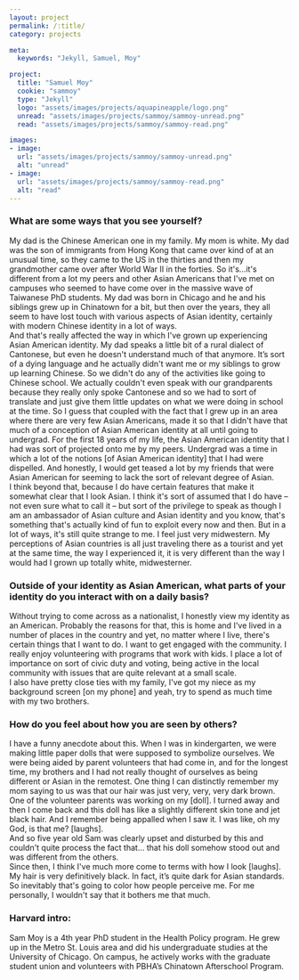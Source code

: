 ```yaml
---
layout: project
permalink: /:title/
category: projects

meta:
  keywords: "Jekyll, Samuel, Moy"

project:
  title: "Samuel Moy"
  cookie: "sammoy"
  type: "Jekyll"
  logo: "assets/images/projects/aquapineapple/logo.png"
  unread: "assets/images/projects/sammoy/sammoy-unread.png"
  read: "assets/images/projects/sammoy/sammoy-read.png"

images:
- image:
  url: "assets/images/projects/sammoy/sammoy-unread.png"
  alt: "unread"
- image:
  url: "assets/images/projects/sammoy/sammoy-read.png"
  alt: "read"
---
```

<h3>What are some ways that you see yourself?</h3>
<p>
My dad is the Chinese American one in my family. My mom is white. My dad was the son of immigrants from Hong Kong that came over kind of at an unusual time, so they came to the US in the thirties and then my grandmother came over after World War II in the forties. So it's…it's different from a lot my peers and other Asian Americans that I've met on campuses who seemed to have come over in the massive wave of Taiwanese PhD students. My dad was born in Chicago and he and his siblings grew up in Chinatown for a bit, but then over the years, they all seem to have lost touch with various aspects of Asian identity, certainly with modern Chinese identity in a lot of ways.
<br>
And that's really affected the way in which I've grown up experiencing Asian American identity. My dad speaks a little bit of a rural dialect of Cantonese, but even he doesn't understand much of that anymore. It’s sort of a dying language and he actually didn't want me or my siblings to grow up learning Chinese. So we didn't do any of the activities like going to Chinese school. We actually couldn't even speak with our grandparents because they really only spoke Cantonese and so we had to sort of translate and just give them little updates on what we were doing in school at the time. So I guess that coupled with the fact that I grew up in an area where there are very few Asian Americans, made it so that I didn't have that much of a conception of Asian American identity at all until going to undergrad. For the first 18 years of my life, the Asian American identity that I had was sort of projected onto me by my peers. Undergrad was a time in which a lot of the notions [of Asian American identity] that I had were dispelled. And honestly, I would get teased a lot by my friends that were Asian American for seeming to lack the sort of relevant degree of Asian.
<br>
I think beyond that, because I do have certain features that make it somewhat clear that I look Asian. I think it's sort of assumed that I do have – not even sure what to call it – but sort of the privilege to speak as though I am an ambassador of Asian culture and Asian identity and you know, that's something that's actually kind of fun to exploit every now and then. But in a lot of ways, it's still quite strange to me. I feel just very midwestern. My perceptions of Asian countries is all just traveling there as a tourist and yet at the same time, the way I experienced it, it is very different than the way I would had I grown up totally white, midwesterner.
</p>

<h3>Outside of your identity as Asian American, what parts of your identity do you interact with on a daily basis?</h3>
<p>
Without trying to come across as a nationalist, I honestly view my identity as an American. Probably the reasons for that, this is home and I've lived in a number of places in the country and yet, no matter where I live, there's certain things that I want to do. I want to get engaged with the community. I really enjoy volunteering with programs that work with kids. I place a lot of importance on sort of civic duty and voting, being active in the local community with issues that are quite relevant at a small scale.
<br>
I also have pretty close ties with my family, I've got my niece as my background screen [on my phone] and yeah, try to spend as much time with my two brothers.
</p>

<h3>How do you feel about how you are seen by others?</h3>
<p>
I have a funny anecdote about this. When I was in kindergarten, we were making little paper dolls that were supposed to symbolize ourselves. We were being aided by parent volunteers that had come in, and for the longest time, my brothers and I had not really thought of ourselves as being different or Asian in the remotest. One thing I can distinctly remember my mom saying to us was that our hair was just very, very, very dark brown.
<br>
One of the volunteer parents was working on my [doll]. I turned away and then I come back and this doll has like a slightly different skin tone and jet black hair. And I remember being appalled when I saw it. I was like, oh my God, is that me? [laughs].
<br>
And so five year old Sam was clearly upset and disturbed by this and couldn't quite process the fact that… that his doll somehow stood out and was different from the others.
<br>
Since then, I think I've much more come to terms with how I look [laughs]. My hair is very definitively black. In fact, it’s quite dark for Asian standards.
<br>
So inevitably that's going to color how people perceive me. For me personally, I wouldn't say that it bothers me that much.
</p>

<h3>Harvard intro:</h3>
<p>Sam Moy is a 4th year PhD student in the Health Policy program. He grew up in the Metro St. Louis area and did his undergraduate studies at the University of Chicago. On campus, he actively works with the graduate student union and volunteers with PBHA’s Chinatown Afterschool Program.</p>
